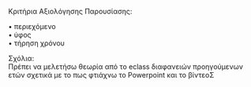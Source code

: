 Κριτήρια Αξιολόγησης Παρουσίασης:

• περιεχόμενο       <br>
• ύφος              <br>
• τήρηση χρόνου
<br>

Σχόλια:   <br> 
Πρέπει να μελετήσω θεωρία από το eclass διαφανειών προηγούμενων ετών σχετικά με το πως φτιάχνω το Powerpoint και το βίντεοΣ
